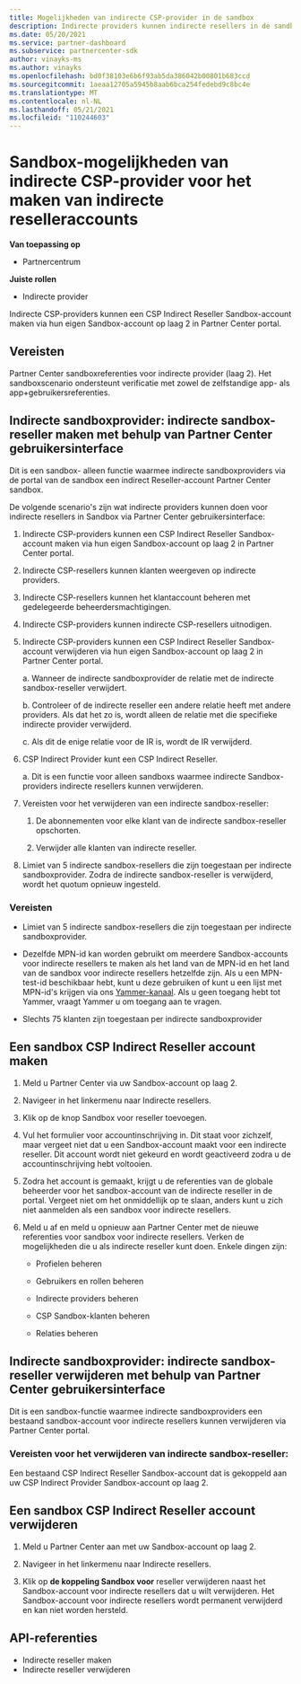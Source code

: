 ```yaml
---
title: Mogelijkheden van indirecte CSP-provider in de sandbox
description: Indirecte providers kunnen indirecte resellers in de sandbox maken voor testdoeleinden.
ms.date: 05/20/2021
ms.service: partner-dashboard
ms.subservice: partnercenter-sdk
author: vinayks-ms
ms.author: vinayks
ms.openlocfilehash: bd0f38103e6b6f93ab5da386042b00801b683ccd
ms.sourcegitcommit: 1aeaa12705a5945b8aab6bca254fedebd9c8bc4e
ms.translationtype: MT
ms.contentlocale: nl-NL
ms.lasthandoff: 05/21/2021
ms.locfileid: "110244603"
---
```

# <a name="csp-indirect-provider-sandbox-capabilities-for-creating-indirect-reseller-accounts"></a>Sandbox-mogelijkheden van indirecte CSP-provider voor het maken van indirecte reselleraccounts 

**Van toepassing op**

- Partnercentrum

**Juiste rollen**

- Indirecte provider

Indirecte CSP-providers kunnen een CSP Indirect Reseller Sandbox-account maken via hun eigen Sandbox-account op laag 2 in Partner Center portal.


## <a name="prerequisites"></a>Vereisten 

Partner Center sandboxreferenties voor indirecte provider (laag 2). Het sandboxscenario ondersteunt verificatie met zowel de zelfstandige app- als app+gebruikersreferenties. 
 

## <a name="sandbox-indirect-provider--create-sandbox-indirect-reseller-using-the-partner-center-user-interface"></a>Indirecte sandboxprovider: indirecte sandbox-reseller maken met behulp van Partner Center gebruikersinterface 

 Dit is een sandbox- alleen functie waarmee indirecte sandboxproviders via de portal van de sandbox een indirect Reseller-account Partner Center sandbox.

De volgende scenario's zijn wat indirecte providers kunnen doen voor indirecte resellers in Sandbox via Partner Center gebruikersinterface: 

1. Indirecte CSP-providers kunnen een CSP Indirect Reseller Sandbox-account maken via hun eigen Sandbox-account op laag 2 in Partner Center portal.
2. Indirecte CSP-resellers kunnen klanten weergeven op indirecte providers. 

1. Indirecte CSP-resellers kunnen het klantaccount beheren met gedelegeerde beheerdersmachtigingen.

1. Indirecte CSP-providers kunnen indirecte CSP-resellers uitnodigen.
 
1. Indirecte CSP-providers kunnen een CSP Indirect Reseller Sandbox-account verwijderen via hun eigen Sandbox-account op laag 2 in Partner Center portal.

    a.  Wanneer de indirecte sandboxprovider de relatie met de indirecte sandbox-reseller verwijdert.

    b.  Controleer of de indirecte reseller een andere relatie heeft met andere providers. Als dat het zo is, wordt alleen de relatie met die specifieke indirecte provider verwijderd.

    c. Als dit de enige relatie voor de IR is, wordt de IR verwijderd.

1. CSP Indirect Provider kunt een CSP Indirect Reseller.

    a. Dit is een functie voor alleen sandboxs waarmee indirecte Sandbox-providers indirecte resellers kunnen verwijderen.
     
1. Vereisten voor het verwijderen van een indirecte sandbox-reseller:

    1. De abonnementen voor elke klant van de indirecte sandbox-reseller opschorten.

    1. Verwijder alle klanten van indirecte reseller.

1. Limiet van 5 indirecte sandbox-resellers die zijn toegestaan per indirecte sandboxprovider. Zodra de indirecte sandbox-reseller is verwijderd, wordt het quotum opnieuw ingesteld.

### <a name="pre-requisites"></a>Vereisten

- Limiet van 5 indirecte sandbox-resellers die zijn toegestaan per indirecte sandboxprovider. 

- Dezelfde MPN-id kan worden gebruikt om meerdere Sandbox-accounts voor indirecte resellers te maken als het land van de MPN-id en het land van de sandbox voor indirecte resellers hetzelfde zijn. Als u een MPN-test-id beschikbaar hebt, kunt u deze gebruiken of kunt u een lijst met MPN-id's krijgen via ons [Yammer-kanaal]( https://www.yammer.com/cloudpartnercommunity/#/files/929991598080 ). Als u geen toegang hebt tot Yammer, vraagt Yammer u om toegang aan te vragen.
 
- Slechts 75 klanten zijn toegestaan per indirecte sandboxprovider

## <a name="create-csp-indirect-reseller-sandbox-account"></a>Een sandbox CSP Indirect Reseller account maken

1. Meld u Partner Center via uw Sandbox-account op laag 2. 

2. Navigeer in het linkermenu naar Indirecte resellers. 

3. Klik op de knop Sandbox voor reseller toevoegen. 

4. Vul het formulier voor accountinschrijving in. Dit staat voor zichzelf, maar vergeet niet dat u een Sandbox-account maakt voor een indirecte reseller. Dit account wordt niet gekeurd en wordt geactiveerd zodra u de accountinschrijving hebt voltooien.  

5. Zodra het account is gemaakt, krijgt u de referenties van de globale beheerder voor het sandbox-account van de indirecte reseller in de portal. Vergeet niet om het onmiddellijk op te slaan, anders kunt u zich niet aanmelden als een sandbox voor indirecte resellers. 

6. Meld u af en meld u opnieuw aan Partner Center met de nieuwe referenties voor sandbox voor indirecte resellers. Verken de mogelijkheden die u als indirecte reseller kunt doen. Enkele dingen zijn:  

    - Profielen beheren  

    - Gebruikers en rollen beheren 

    - Indirecte providers beheren 

    - CSP Sandbox-klanten beheren 

    - Relaties beheren
    
     
## <a name="sandbox-indirect-provider--delete-sandbox-indirect-reseller-using-the-partner-center-user-interface"></a>Indirecte sandboxprovider: indirecte sandbox-reseller verwijderen met behulp van Partner Center gebruikersinterface

 Dit is een sandbox-functie waarmee indirecte sandboxproviders een bestaand sandbox-account voor indirecte resellers kunnen verwijderen via Partner Center portal. 

### <a name="pre-requisites-to-delete-sandbox-indirect-reseller"></a>Vereisten voor het verwijderen van indirecte sandbox-reseller:

Een bestaand CSP Indirect Reseller Sandbox-account dat is gekoppeld aan uw CSP Indirect Provider Sandbox-account op laag 2.  
 

## <a name="delete-csp-indirect-reseller-sandbox-account"></a>Een sandbox CSP Indirect Reseller account verwijderen

1. Meld u Partner Center aan met uw Sandbox-account op laag 2. 

2. Navigeer in het linkermenu naar Indirecte resellers. 

3. Klik op **de koppeling Sandbox voor** reseller verwijderen naast het Sandbox-account voor indirecte resellers dat u wilt verwijderen. Het Sandbox-account voor indirecte resellers wordt permanent verwijderd en kan niet worden hersteld. 

## <a name="api-references"></a>API-referenties

- Indirecte reseller maken 
- Indirecte reseller verwijderen 

 

 